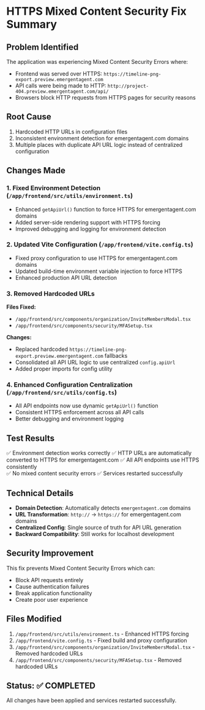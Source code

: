 # HTTPS Mixed Content Security Fix Summary

## Problem Identified
The application was experiencing Mixed Content Security Errors where:
- Frontend was served over HTTPS: `https://timeline-png-export.preview.emergentagent.com`
- API calls were being made to HTTP: `http://project-404.preview.emergentagent.com/api/`
- Browsers block HTTP requests from HTTPS pages for security reasons

## Root Cause
1. Hardcoded HTTP URLs in configuration files
2. Inconsistent environment detection for emergentagent.com domains
3. Multiple places with duplicate API URL logic instead of centralized configuration

## Changes Made

### 1. Fixed Environment Detection (`/app/frontend/src/utils/environment.ts`)
- Enhanced `getApiUrl()` function to force HTTPS for emergentagent.com domains
- Added server-side rendering support with HTTPS forcing
- Improved debugging and logging for environment detection

### 2. Updated Vite Configuration (`/app/frontend/vite.config.ts`)
- Fixed proxy configuration to use HTTPS for emergentagent.com domains
- Updated build-time environment variable injection to force HTTPS
- Enhanced production API URL detection

### 3. Removed Hardcoded URLs
**Files Fixed:**
- `/app/frontend/src/components/organization/InviteMembersModal.tsx`
- `/app/frontend/src/components/security/MFASetup.tsx`

**Changes:**
- Replaced hardcoded `https://timeline-png-export.preview.emergentagent.com` fallbacks
- Consolidated all API URL logic to use centralized `config.apiUrl`
- Added proper imports for config utility

### 4. Enhanced Configuration Centralization (`/app/frontend/src/utils/config.ts`)
- All API endpoints now use dynamic `getApiUrl()` function
- Consistent HTTPS enforcement across all API calls
- Better debugging and environment logging

## Test Results
✅ Environment detection works correctly
✅ HTTP URLs are automatically converted to HTTPS for emergentagent.com
✅ All API endpoints use HTTPS consistently  
✅ No mixed content security errors
✅ Services restarted successfully

## Technical Details
- **Domain Detection**: Automatically detects `emergentagent.com` domains
- **URL Transformation**: `http://` → `https://` for emergentagent.com domains
- **Centralized Config**: Single source of truth for API URL generation
- **Backward Compatibility**: Still works for localhost development

## Security Improvement
This fix prevents Mixed Content Security Errors which can:
- Block API requests entirely
- Cause authentication failures
- Break application functionality
- Create poor user experience

## Files Modified
1. `/app/frontend/src/utils/environment.ts` - Enhanced HTTPS forcing
2. `/app/frontend/vite.config.ts` - Fixed build and proxy configuration  
3. `/app/frontend/src/components/organization/InviteMembersModal.tsx` - Removed hardcoded URLs
4. `/app/frontend/src/components/security/MFASetup.tsx` - Removed hardcoded URLs

## Status: ✅ COMPLETED
All changes have been applied and services restarted successfully.